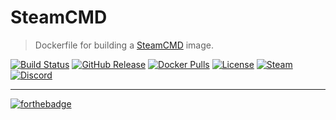# SteamCMD
> Dockerfile for building a [SteamCMD][steamcmd] image.

[![Build Status](https://img.shields.io/travis/dst-academy/docker-steamcmd/develop.svg)](https://travis-ci.org/dst-academy/docker-steamcmd)
[![GitHub Release](https://img.shields.io/github/release/dst-academy/docker-steamcmd.svg)](https://github.com/dst-academy/docker-steamcmd/releases/latest)
[![Docker Pulls](https://img.shields.io/docker/pulls/dstacademy/steamcmd.svg)](https://hub.docker.com/r/dstacademy/steamcmd/)
[![License](https://img.shields.io/github/license/dst-academy/docker-steamcmd.svg)](https://github.com/dst-academy/docker-steamcmd/blob/develop/LICENSE.md)
[![Steam](https://img.shields.io/badge/steam-join-1b2838.svg)](https://d3a7.link/steam)
[![Discord](https://discordapp.com/api/guilds/215170368959283200/embed.png)](https://d3a7.link/discord)

---

[![forthebadge](http://forthebadge.com/images/badges/built-with-love.svg)](http://forthebadge.com)

[steamcmd]: https://developer.valvesoftware.com/wiki/SteamCMD
